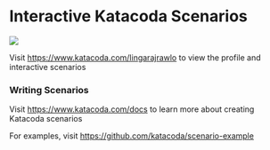 # Interactive Katacoda Scenarios

[![](http://shields.katacoda.com/katacoda/lingarajrawlo/count.svg)](https://www.katacoda.com/lingarajrawlo "Get your profile on Katacoda.com")

Visit https://www.katacoda.com/lingarajrawlo to view the profile and interactive scenarios

### Writing Scenarios
Visit https://www.katacoda.com/docs to learn more about creating Katacoda scenarios

For examples, visit https://github.com/katacoda/scenario-example
